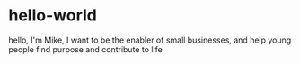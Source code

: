# hello-world
hello, I'm Mike, I want to be the enabler of small businesses, and help young people find purpose and contribute to life
